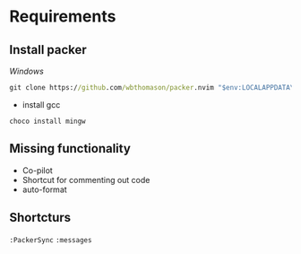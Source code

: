 # Requirements

## Install packer

*Windows*
```cmd
git clone https://github.com/wbthomason/packer.nvim "$env:LOCALAPPDATA\nvim-data\site\pack\packer\start\packer.nvim"
```

- install gcc

```
choco install mingw
```

## Missing functionality

- Co-pilot
- Shortcut for commenting out code
- auto-format 


## Shortcturs

`:PackerSync`
`:messages`
